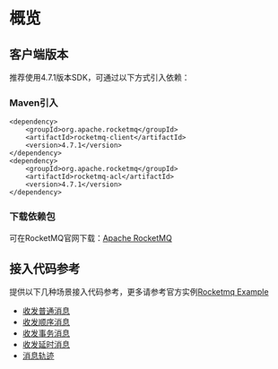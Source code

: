 # 概览

## 客户端版本

推荐使用4.7.1版本SDK，可通过以下方式引入依赖：

### Maven引入

```
<dependency>
    <groupId>org.apache.rocketmq</groupId>
    <artifactId>rocketmq-client</artifactId>
    <version>4.7.1</version>
</dependency>
<dependency>
    <groupId>org.apache.rocketmq</groupId>
    <artifactId>rocketmq-acl</artifactId>
    <version>4.7.1</version>
</dependency>        
```


### 下载依赖包

可在RocketMQ官网下载：[Apache RocketMQ](https://rocketmq.apache.org/release_notes/release-notes-4.7.1)

## 接入代码参考

提供以下几种场景接入代码参考，更多请参考官方实例[Rocketmq Example](https://github.com/apache/rocketmq/tree/rocketmq-all-4.7.1/example/src/main/java/org/apache/rocketmq/example)

* [收发普通消息](/rocketmq/practice/java/normal_message)
* [收发顺序消息](/rocketmq/practice/java/order_message)
* [收发事务消息](/rocketmq/practice/java/transaction_message)
* [收发延时消息](/rocketmq/practice/java/delay_message)
* [消息轨迹](/rocketmq/practice/java/message_trace)
